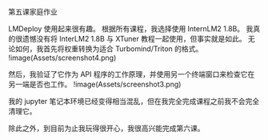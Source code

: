 第五课家庭作业

LMDeploy 使用起来很有趣。 根据所有课程，我选择使用 InternLM2 1.8B。
我真的很遗憾没有将 InterLM2 1.8B 与 XTuner 教程一起使用，但事实就是如此。
无论如何，我首先将权重转换为适合 Turbomind/Triton 的格式。
!image(Assets/screenshot4.png)

然后，我验证了它作为 API 程序的工作原理，并使用另一个终端窗口来检查它在另一端是否也工作。
!image(Assets/screenshot3.png)

我的 jupyter 笔记本环境已经变得相当混乱，但在我完全完成课程之前我不会完全清理它。

除此之外，到目前为止我玩得很开心，我很高兴能完成第六课。
